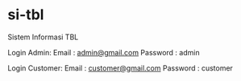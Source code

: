 # si-tbl

Sistem Informasi TBL

Login Admin:
Email : admin@gmail.com
Password : admin

Login Customer:
Email : customer@gmail.com
Password : customer
